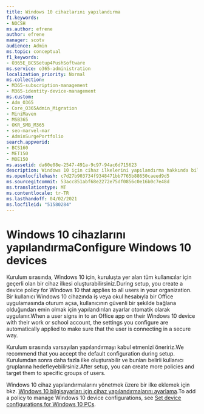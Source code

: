 ```yaml
---
title: Windows 10 cihazlarını yapılandırma
f1.keywords:
- NOCSH
ms.author: efrene
author: efrene
manager: scotv
audience: Admin
ms.topic: conceptual
f1_keywords:
- O365E_BCSSetup4PushSoftware
ms.service: o365-administration
localization_priority: Normal
ms.collection:
- M365-subscription-management
- M365-identity-device-management
ms.custom:
- Adm_O365
- Core_O365Admin_Migration
- MiniMaven
- MSB365
- OKR_SMB_M365
- seo-marvel-mar
- AdminSurgePortfolio
search.appverid:
- BCS160
- MET150
- MOE150
ms.assetid: da60e08e-2547-491a-9c97-94ac6d715623
description: Windows 10 için cihaz ilkelerini yapılandırma hakkında bilgi edinmek ve güvenli bir şekilde bağlantı kuracaklarını garanti etmek için, kuruluşta tüm kullanıcılara uygun olan ilkeler hakkında bilgi edinebilirsiniz.
ms.openlocfilehash: c7d27b903734f9348471bb7765b88650caeed9d5
ms.sourcegitcommit: 53acc851abf68e2272e75df0856c0e16b0c7e48d
ms.translationtype: MT
ms.contentlocale: tr-TR
ms.lasthandoff: 04/02/2021
ms.locfileid: "51580284"
---
```

# <a name="configure-windows-10-devices"></a><span data-ttu-id="8e81d-103">Windows 10 cihazlarını yapılandırma</span><span class="sxs-lookup"><span data-stu-id="8e81d-103">Configure Windows 10 devices</span></span>

<span data-ttu-id="8e81d-104">Kurulum sırasında, Windows 10 için, kuruluşta yer alan tüm kullanıcılar için geçerli olan bir cihaz ilkesi oluşturabilirsiniz.</span><span class="sxs-lookup"><span data-stu-id="8e81d-104">During setup, you create a device policy for Windows 10 that applies to all users in your organization.</span></span> <span data-ttu-id="8e81d-105">Bir kullanıcı Windows 10 cihazında iş veya okul hesabıyla bir Office uygulamasında oturum açsa, kullanıcının güvenli bir şekilde bağlana olduğundan emin olmak için yapılandırılan ayarlar otomatik olarak uygulanır.</span><span class="sxs-lookup"><span data-stu-id="8e81d-105">When a user signs in to an Office app on their Windows 10 device with their work or school account, the settings you configure are automatically applied to make sure that the user is connecting in a secure way.</span></span>
  
<span data-ttu-id="8e81d-106">Kurulum sırasında varsayılan yapılandırmayı kabul etmenizi öneririz.</span><span class="sxs-lookup"><span data-stu-id="8e81d-106">We recommend that you accept the default configuration during setup.</span></span> <span data-ttu-id="8e81d-107">Kurulumdan sonra daha fazla ilke oluşturabilir ve bunları belirli kullanıcı gruplarına hedefleyebilirsiniz.</span><span class="sxs-lookup"><span data-stu-id="8e81d-107">After setup, you can create more policies and target them to specific groups of users.</span></span>
  
<span data-ttu-id="8e81d-108">Windows 10 cihaz yapılandırmalarını yönetmek üzere bir ilke eklemek için bkz. [Windows 10 bilgisayarları için cihaz yapılandırmalarını ayarlama](protection-settings-for-windows-10-pcs.md).</span><span class="sxs-lookup"><span data-stu-id="8e81d-108">To add a policy to manage Windows 10 device configurations, see [Set device configurations for Windows 10 PCs](protection-settings-for-windows-10-pcs.md).</span></span>
  

